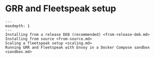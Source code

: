 # GRR and Fleetspeak setup

```{toctree}
---
maxdepth: 1
---
Installing from a release DEB (recommended) <from-release-deb.md>
Installing from source <from-source.md>
Scaling a fleetspeak setup <scaling.md>
Running GRR and Fleetspeak with Envoy in a Docker Compose sandbox <sandbox.md>
```
